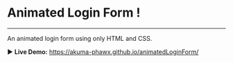 # Animated Login Form !

---

An animated login form using only HTML and CSS.

:arrow_forward: **Live Demo:** https://akuma-phawx.github.io/animatedLoginForm/
